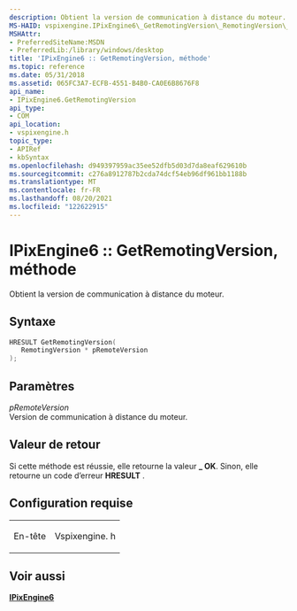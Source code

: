 ```yaml
---
description: Obtient la version de communication à distance du moteur.
MS-HAID: vspixengine.IPixEngine6\_GetRemotingVersion\_RemotingVersion\_ptr
MSHAttr:
- PreferredSiteName:MSDN
- PreferredLib:/library/windows/desktop
title: 'IPixEngine6 :: GetRemotingVersion, méthode'
ms.topic: reference
ms.date: 05/31/2018
ms.assetid: 065FC3A7-ECFB-4551-B4B0-CA0E6B8676F8
api_name:
- IPixEngine6.GetRemotingVersion
api_type:
- COM
api_location:
- vspixengine.h
topic_type:
- APIRef
- kbSyntax
ms.openlocfilehash: d949397959ac35ee52dfb5d03d7da8eaf629610b
ms.sourcegitcommit: c276a8912787b2cda74dcf54eb96df961bb1188b
ms.translationtype: MT
ms.contentlocale: fr-FR
ms.lasthandoff: 08/20/2021
ms.locfileid: "122622915"
---
```

# <a name="span-idvspixengineipixengine6_getremotingversion_remotingversion_ptrspanipixengine6getremotingversion-method"></a><span id="vspixengine.ipixengine6_getremotingversion_remotingversion_ptr"></span>IPixEngine6 :: GetRemotingVersion, méthode

Obtient la version de communication à distance du moteur.

## <a name="syntax"></a>Syntaxe


```C++
HRESULT GetRemotingVersion(
   RemotingVersion * pRemoteVersion
);
```

## <a name="parameters"></a>Paramètres

*pRemoteVersion*   
Version de communication à distance du moteur.

## <a name="return-value"></a>Valeur de retour

Si cette méthode est réussie, elle retourne la valeur **\_ OK**. Sinon, elle retourne un code d’erreur **HRESULT** .

## <a name="requirements"></a>Configuration requise

<table><colgroup><col  /><col  /></colgroup><tbody><tr class="odd"><td><p>En-tête</p></td><td>Vspixengine. h</td></tr></tbody></table>

## <a name="span-idsee_alsospansee-also"></a><span id="see_also"></span>Voir aussi

[**IPixEngine6**](/windows/desktop/direct3dtools/ipixengine6)

 

 
